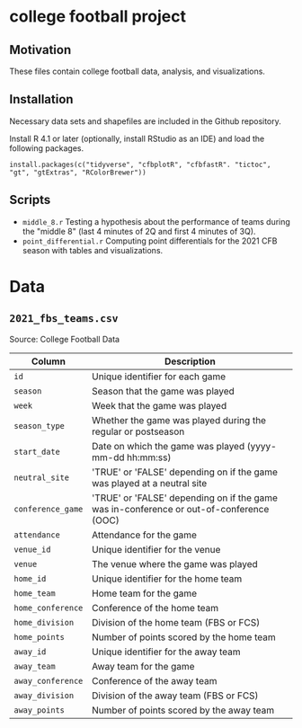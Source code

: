 # college football project

## Motivation
These files contain college football data, analysis, and visualizations.

## Installation
Necessary data sets and shapefiles are included in the Github repository.

Install R 4.1 or later (optionally, install RStudio as an IDE) and load the following packages.
```
install.packages(c("tidyverse", "cfbplotR", "cfbfastR". "tictoc", "gt", "gtExtras", "RColorBrewer"))
```

## Scripts
- ```middle_8.r``` Testing a hypothesis about the performance of teams during the "middle 8" (last 4 minutes of 2Q and first 4 minutes of 3Q).
- ```point_differential.r``` Computing point differentials for the 2021 CFB season with tables and visualizations.

# Data
## `2021_fbs_teams.csv`

Source: College Football Data

Column | Description
-------|------------
`id` | Unique identifier for each game
`season` | Season that the game was played
`week` | Week that the game was played
`season_type` | Whether the game was played during the regular or postseason
 `start_date` | Date on which the game was played (yyyy-mm-dd hh:mm:ss) 
 `neutral_site` | 'TRUE' or 'FALSE' depending on if the game was played at a neutral site
 `conference_game` | 'TRUE' or 'FALSE' depending on if the game was in-conference or out-of-conference (OOC)
 `attendance` | Attendance for the game
 `venue_id` | Unique identifier for the venue
 `venue` | The venue where the game was played
 `home_id` | Unique identifier for the home team
 `home_team` | Home team for the game
 `home_conference` | Conference of the home team
 `home_division` | Division of the home team (FBS or FCS)
 `home_points` | Number of points scored by the home team
 `away_id` | Unique identifier for the away team
 `away_team` | Away team for the game
 `away_conference` | Conference of the away team
 `away_division` | Division of the away team (FBS or FCS)
 `away_points` | Number of points scored by the away team

